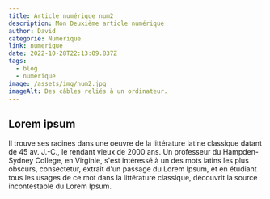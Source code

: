 ```yaml
---
title: Article numérique num2
description: Mon Deuxième article numérique
author: David
categorie: Numérique
link: numerique
date: 2022-10-28T22:13:09.837Z
tags:
  - blog
  - numerique
image: /assets/img/num2.jpg
imageAlt: Des câbles reliés à un ordinateur.
---
```

## Lorem ipsum

Il trouve ses racines dans une oeuvre de la littérature latine classique datant de 45 av. J.-C., le rendant vieux de 2000 ans. Un professeur du Hampden-Sydney College, en Virginie, s'est intéressé à un des mots latins les plus obscurs, consectetur, extrait d'un passage du Lorem Ipsum, et en étudiant tous les usages de ce mot dans la littérature classique, découvrit la source incontestable du Lorem Ipsum.
